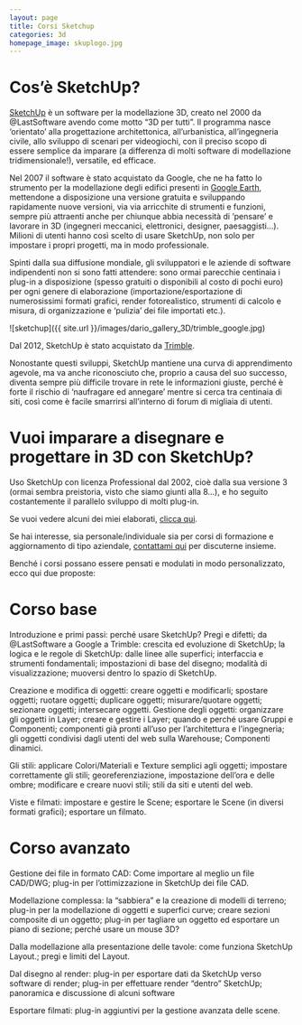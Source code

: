 ```yaml
---
layout: page
title: Corsi Sketchup
categories: 3d
homepage_image: skuplogo.jpg
---
```



# Cos’è SketchUp?

[SketchUp](http://www.sketchup.com/) è un software per la modellazione 3D, creato nel 2000 da @LastSoftware avendo come motto “3D per tutti”. Il programma nasce ‘orientato’ alla progettazione architettonica, all’urbanistica, all’ingegneria civile, allo sviluppo di scenari per videogiochi, con il preciso scopo di essere semplice da imparare (a differenza di molti software di modellazione tridimensionale!), versatile, ed efficace.

Nel 2007 il software è stato acquistato da Google, che ne ha fatto lo strumento per la modellazione degli edifici presenti in [Google Earth](http://www.google.it/intl/it/earth/index.html), mettendone a disposizione una versione gratuita e sviluppando rapidamente nuove versioni, via via arricchite di strumenti e funzioni, sempre più attraenti anche per chiunque abbia necessità di ‘pensare’ e lavorare in 3D (ingegneri meccanici, elettronici, designer, paesaggisti...). Milioni di utenti hanno così scelto di usare SketchUp, non solo per impostare i propri progetti, ma in modo professionale.

Spinti dalla sua diffusione mondiale, gli sviluppatori e le aziende di software indipendenti non si sono fatti attendere: sono ormai parecchie centinaia i plug-in a disposizione (spesso gratuiti o disponibili al costo di pochi euro) per ogni genere di elaborazione (importazione/esportazione di numerosissimi formati grafici, render fotorealistico, strumenti di calcolo e misura, di organizzazione e ‘pulizia’ dei file importati etc.).

![sketchup]({{ site.url }}/images/dario_gallery_3D/trimble_google.jpg)

Dal 2012, SketchUp è stato acquistato da [Trimble](http://www.trimble.com/).

Nonostante questi sviluppi, SketchUp mantiene una curva di apprendimento agevole, ma va anche riconosciuto che, proprio a causa del suo successo, diventa sempre più difficile trovare in rete le informazioni giuste, perché è forte il rischio di ‘naufragare ed annegare’ mentre si cerca tra centinaia di siti, così come è facile smarrirsi all’interno di forum di migliaia di utenti.

# Vuoi imparare a disegnare e progettare in 3D con SketchUp?

Uso SketchUp con licenza Professional dal 2002, cioè dalla sua versione 3 (ormai sembra preistoria, visto che siamo giunti alla 8...), e ho seguito costantemente il parallelo sviluppo di molti plug-in.

Se vuoi vedere alcuni dei miei elaborati, [clicca qui](http://dariogallina.it/3d.html).

Se hai interesse, sia personale/individuale sia per corsi di formazione e aggiornamento di tipo aziendale, [contattami qui](http://dariogallina.it/contatti.html) per discuterne insieme.

Benché i corsi possano essere pensati e modulati in modo personalizzato, ecco qui due proposte:

# Corso base

Introduzione e primi passi: perché usare SketchUp? Pregi e difetti; da @LastSoftware a Google a Trimble: crescita ed evoluzione di SketchUp; la logica e le regole di SketchUp: dalle linee alle superfici; interfaccia e strumenti fondamentali; impostazioni di base del disegno; modalità di visualizzazione; muoversi dentro lo spazio di SketchUp.

Creazione e modifica di oggetti: creare oggetti e modificarli; spostare oggetti; ruotare oggetti; duplicare oggetti; misurare/quotare oggetti; sezionare oggetti; intersecare oggetti.
Gestione degli oggetti: organizzare gli oggetti in Layer; creare e gestire i Layer; quando e perché usare Gruppi e Componenti; componenti già pronti all’uso per l’architettura e l’ingegneria; gli oggetti condivisi dagli utenti del web sulla Warehouse; Componenti dinamici.

Gli stili: applicare Colori/Materiali e Texture semplici agli oggetti; impostare correttamente gli stili; georeferenziazione, impostazione dell’ora e delle ombre; modificare e creare nuovi stili; stili da siti e utenti del web.

Viste e filmati: impostare e gestire le Scene; esportare le Scene (in diversi formati grafici); esportare un filmato.

# Corso avanzato

Gestione dei file in formato CAD: Come importare al meglio un file CAD/DWG; plug-in per l’ottimizzazione in SketchUp dei file CAD.

Modellazione complessa: la “sabbiera” e la creazione di modelli di terreno; plug-in per la modellazione di oggetti e superfici curve; creare sezioni composite di un oggetto; plug-in per tagliare un oggetto ed esportare un piano di sezione; perché usare un mouse 3D?

Dalla modellazione alla presentazione delle tavole: come funziona SketchUp Layout.; pregi e limiti del Layout.

Dal disegno al render: plug-in per esportare dati da SketchUp verso software di render; plug-in per effettuare render “dentro” SketchUp; panoramica e discussione di alcuni software

Esportare filmati: plug-in aggiuntivi per la gestione avanzata delle scene.

